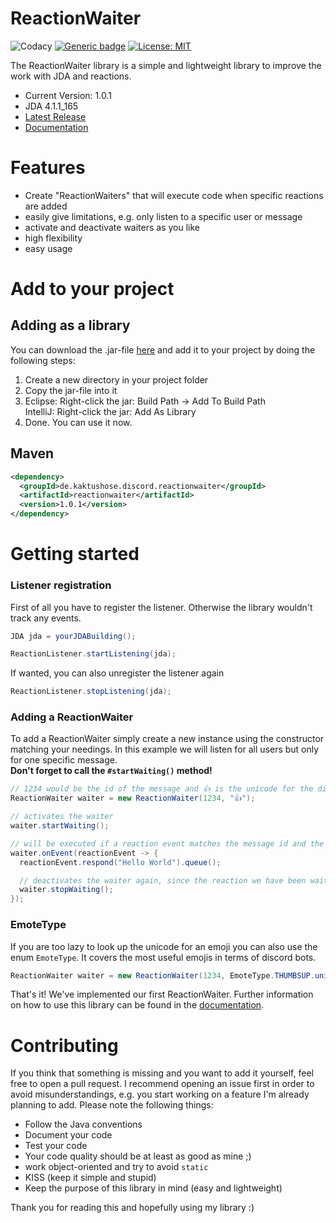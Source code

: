 # ReactionWaiter

![Codacy](https://app.codacy.com/project/badge/Grade/2e43dbb063064e038a94fb9b8b46148f)
[![Generic badge](https://img.shields.io/badge/Download-latest-green.svg)](https://github.com/Kaktushose/reactionwaiter/releases/tag/v.1.0.1)
[![License: MIT](https://img.shields.io/badge/License-MIT-yellow.svg)](https://opensource.org/licenses/MIT)

The ReactionWaiter library is a simple and lightweight library to improve the work with JDA and reactions.

- Current Version: 1.0.1 <br>
- JDA 4.1.1_165
- [Latest Release](https://github.com/Kaktushose/reactionwaiter/releases/tag/v.1.0.1) <br>
- [Documentation](https://kaktushose.github.io/reactionwaiter/)


# Features
- Create "ReactionWaiters" that will execute code when specific reactions are added
- easily give limitations, e.g. only listen to a specific user or message
- activate and deactivate waiters as you like
- high flexibility
- easy usage

# Add to your project

## Adding as a library
You can download the .jar-file [here](https://github.com/Kaktushose/reactionwaiter/releases/tag/v.1.0.1) and add it to your project by doing the following steps:

1. Create a new directory in your project folder
2. Copy the jar-file into it
3. Eclipse: Right-click the jar: Build Path -> Add To Build Path <br>
IntelliJ: Right-click the jar: Add As Library
4. Done. You can use it now.

## Maven
```xml
<dependency>
  <groupId>de.kaktushose.discord.reactionwaiter</groupId>
  <artifactId>reactionwaiter</artifactId>
  <version>1.0.1</version>
</dependency>
```

# Getting started

### Listener registration

First of all you have to register the listener. Otherwise the library wouldn't track any events.

```java
JDA jda = yourJDABuilding();

ReactionListener.startListening(jda);
```

If wanted, you can also unregister the listener again
```java
ReactionListener.stopListening(jda);
```

### Adding a ReactionWaiter

To add a ReactionWaiter simply create a new instance using the constructor matching your needings. In this example we will listen for all users but only for one specific message. <br>
**Don't forget to call the `#startWaiting()` method!**

```java
// 1234 would be the id of the message and 👍 is the unicode for the discord Thumbs Up emoji
ReactionWaiter waiter = new ReactionWaiter(1234, "👍");

// activates the waiter
waiter.startWaiting();

// will be executed if a reaction event matches the message id and the given emoji
waiter.onEvent(reactionEvent -> {
  reactionEvent.respond("Hello World").queue();

  // deactivates the waiter again, since the reaction we have been waiting for was added
  waiter.stopWaiting();
});
```

### EmoteType

If you are too lazy to look up the unicode for an emoji you can also use the enum `EmoteType`. It covers the most useful emojis in terms of discord bots.

```java
ReactionWaiter waiter = new ReactionWaiter(1234, EmoteType.THUMBSUP.unicode);
```

That's it! We've implemented our first ReactionWaiter. Further information on how to use this library can be found in the [documentation]().

# Contributing

If you think that something is missing and you want to add it yourself, feel free to open a pull request. I recommend opening an issue first in order to avoid misunderstandings, e.g. you start working on a feature I'm already planning to add.
Please note the following things:
- Follow the Java conventions
- Document your code
- Test your code
- Your code quality should be at least as good as mine ;)
- work object-oriented and try to avoid `static`
- KISS (keep it simple and stupid)
- Keep the purpose  of this library in mind (easy and lightweight)

Thank you for reading this and hopefully using my library :)

